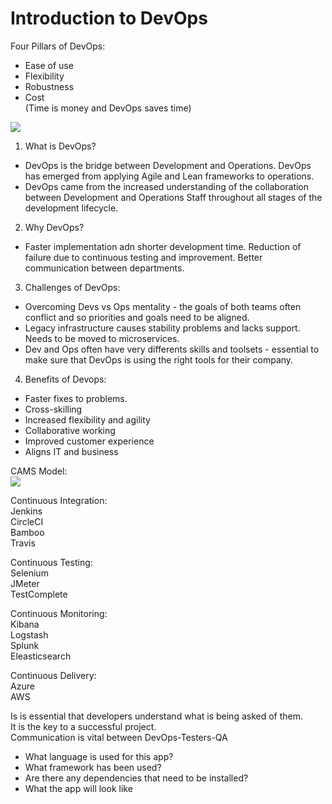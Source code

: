 # Introduction to DevOps  

Four Pillars of DevOps:  
- Ease of use  
- Flexibility  
- Robustness  
- Cost  
(Time is money and DevOps saves time)

<img src="https://assets.botmetric.com/wp-content/uploads/2017/11/Ingraphics-devops-to-agile-491x285.png">

1. What is DevOps?  
- DevOps is the bridge between Development and Operations. DevOps has emerged from applying Agile and Lean frameworks to operations.  
- DevOps came from the increased understanding of the collaboration between Development and Operations Staff throughout all stages of the development lifecycle.  

2. Why DevOps?  
- Faster implementation adn shorter development time. Reduction of failure due to continuous testing and improvement. Better communication between departments.  

3. Challenges of DevOps:  
- Overcoming Devs vs Ops mentality - the goals of both teams often conflict and so priorities and goals need to be aligned.  
- Legacy infrastructure causes stability problems and lacks support. Needs to be moved to microservices.  
- Dev and Ops often have very differents skills and toolsets - essential to make sure that DevOps is using the right tools for their company.  

4. Benefits of Devops:
- Faster fixes to problems.  
- Cross-skilling  
- Increased flexibility and agility  
- Collaborative working  
- Improved customer experience  
- Aligns IT and business  

CAMS Model:  
<img src="https://squadex.com/wp-content/uploads/2019/04/info-info1-02-1.png">


Continuous Integration:  
Jenkins  
CircleCI  
Bamboo  
Travis  

Continuous Testing:  
Selenium  
JMeter  
TestComplete  

Continuous Monitoring:  
Kibana  
Logstash  
Splunk  
Eleasticsearch  

Continuous Delivery:  
Azure  
AWS  


Is is essential that developers understand what is being asked of them.  
It is the key to a successful project.  
Communication is vital between DevOps-Testers-QA  
- What language is used for this app?  
- What framework has been used?  
- Are there any dependencies that need to be installed?  
- What the app will look like  

